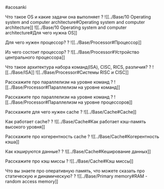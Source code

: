 #acosanki

Что такое OS и какие задачи она выполняет
?
![[../Base/10 Operating system and computer architecture#Operating system and computer architecture]]
![[../Base/10 Operating system and computer architecture#Для чего нужна OS]]

Для чего нужен процессор?
?
![[../Base/Processor#Процессор]]

Из чего состоит процессор?
?
![[../Base/Processor#Устройство центрального процессора]]

Что такое архитектура набора команд(ISA), CISC, RICS, различия?
?
![[../Base/ISA]]
![[../Base/Processor#Системы RISC и CISC]]

Расскажите про параллелизм на уровне команд
?
![[../Base/Processor#Параллелизм на уровне команд]]

Расскажите про параллелизм на уровне команд
?
![[../Base/Processor#Параллелизм на уровне процессоров]]

Расскажите для чего нужен cache
?
![[../Base/Cache#Cache]]

Как работает cache?
?
![[../Base/Cache#Как работает кэш-память высокого уровня]]

Расскажите про когерентность cache
?
![[../Base/Cache#Когерентность кэша]]

Как кэшируются данные?
?
![[../Base/Cache#Кеширование данных]]

Расскажите про кэш миссы
?
![[../Base/Cache#Кэш миссы]]

Что вы знаете про оперативную память, что можете сказать про статическую и динамическую?
?
![[../Base/Primary memory#RAM - random access memory]]
